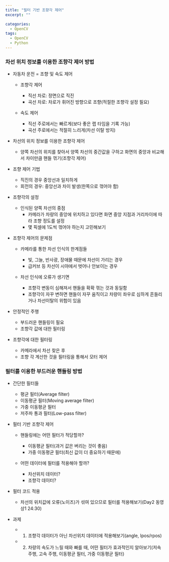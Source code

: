 ```yaml
---
title: "필터 기반 조향각 제어"
excerpt: ""

categories:
  - OpenCV
tags:
  - OpenCV
  - Python
---
```

### 차선 위치 정보를 이용한 조향각 제어 방법
- 자동차 운전 = 조향 및 속도 제어
  - 조향각 제어  
    - 직선 차로: 정면으로 직진
    - 곡선 차로: 차로가 휘어진 방향으로 조향(적절한 조향각 설정 필요)
  
  - 속도 제어
    - 직선 주로에서는 빠르게(보다 좋은 랩 타임을 기록 가능)
    - 곡선 주로에서는 적절히 느리게(차선 이탈 방지)
  
- 차선의 위치 정보를 이용한 조향각 제어
  - 양쪽 차선의 위치를 찾아서 양쪽 차선의 중간값을 구하고 화면의 중앙과 비교해서 차이만큼 핸들 꺾기(조향각 제어)
  
- 조향 제어 기법
  - 직진의 경우 중앙선과 일치하게
  - 회전의 경우: 중앙선과 차이 발생(한쪽으로 꺾어야 함)

- 조향각의 설정
  - 인식된 양쪽 차선의 중점
    - 카메라가 차량의 중앙에 위치하고 있다면 화면 중앙 지점과 거리차이에 따라 조향 정도를 설정
    - 몇 픽셀에 1도씩 꺾어야 하는지 고민해보기
  
- 조향각 제어의 문제점
  - 카메라를 통한 차선 인식의 한계점들
    - 빛, 그늘, 반사광, 장애물 때문에 차선이 가리는 경우
    - 급커브 등 차선이 시야에서 벗어나 안보이는 경우
  
  - 차선 인식에 오류가 생기면
    - 조향각 변동이 심해져서 핸들을 확확 꺾는 것과 동일함
    - 조향각이 자꾸 변하면 핸들이 자꾸 움직이고 차량이 좌우로 심하게 흔들리거나 차선이탈의 위험이 있음
  
- 안정적인 주행
  - 부드러운 핸들링이 필요
  - 조향각 값에 대한 필터링
  
- 조향각에 대한 필터링
  - 카메라에서 차선 찾은 후
  - 조향 각 계산한 것을 필터링을 통해서 모터 제어
  
### 필터를 이용한 부드러운 핸들링 방법
- 간단한 필터들
  - 평균 필터(Average filter)
  - 이동평균 필터(Moving average filter)
  - 가중 이동평균 필터
  - 저주파 통과 필터(Low-pass filter)
  
- 필터 기반 조향각 제어
  - 핸들링에는 어떤 필터가 적당할까?
    - 이동평균 필터(과거 값은 버리는 것이 좋음)
    - 가중 이동평균 필터(최신 값이 더 중요하기 때문에)
  
  - 어떤 데이터에 필터를 적용해야 할까?
    - 차선위치 데이터?
    - 조향각 데이터?
  
- 필터 코드 적용
  - 차선의 위치값에 오류(노이즈)가 섞여 있으므로 필터를 적용해보기(Day2 동영상1 24:30)
  
- 과제
  - 1) 조향각 데이터가 아닌 차선위치 데이터에 적용해보기(angle, lpos/rpos)
  - 2) 차량의 속도가 느릴 때와 빠를 때, 어떤 필터가 효과적인지 알아보기(저속 주행, 고속 주행, 이동평균 필터, 가중 이동평균 필터)